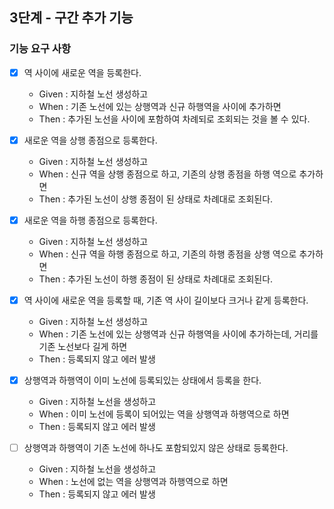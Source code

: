 ## 3단계 - 구간 추가 기능

### 기능 요구 사항

- [x] 역 사이에 새로운 역을 등록한다.
    * Given : 지하철 노선 생성하고
    * When : 기존 노선에 있는 상행역과 신규 하행역을 사이에 추가하면
    * Then : 추가된 노선을 사이에 포함하여 차례되로 조회되는 것을 볼 수 있다.

- [x] 새로운 역을 상행 종점으로 등록한다.
    * Given : 지하철 노선 생성하고
    * When : 신규 역을 상행 종점으로 하고, 기존의 상행 종점을 하행 역으로 추가하면
    * Then : 추가된 노선이 상행 종점이 된 상태로 차례대로 조회된다.

- [x] 새로운 역을 하행 종점으로 등록한다.
    * Given : 지하철 노선 생성하고
    * When : 신규 역을 하행 종점으로 하고, 기존의 하행 종점을 상행 역으로 추가하면
    * Then : 추가된 노선이 하행 종점이 된 상태로 차례대로 조회된다.

- [x] 역 사이에 새로운 역을 등록할 때, 기존 역 사이 길이보다 크거나 같게 등록한다.
    * Given : 지하철 노선 생성하고
    * When : 기존 노선에 있는 상행역과 신규 하행역을 사이에 추가하는데, 거리를 기존 노선보다 길게 하면
    * Then : 등록되지 않고 에러 발생

- [x] 상행역과 하행역이 이미 노선에 등록되있는 상태에서 등록을 한다.
    * Given : 지하철 노선을 생성하고
    * When : 이미 노선에 등록이 되어있는 역을 상행역과 하행역으로 하면
    * Then : 등록되지 않고 에러 발생

- [ ] 상행역과 하행역이 기존 노선에 하나도 포함되있지 않은 상태로 등록한다.
    * Given : 지하철 노선을 생성하고
    * When : 노선에 없는 역을 상행역과 하행역으로 하면
    * Then : 등록되지 않고 에러 발생
